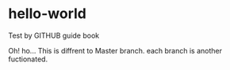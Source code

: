 # hello-world
Test by GITHUB guide book

Oh! ho... This is diffrent to Master branch.
each branch is another fuctionated.
